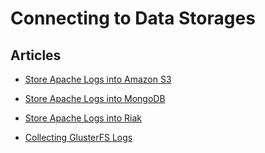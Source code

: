 # Connecting to Data Storages


## Articles

-   [Store Apache Logs into Amazon S3](../articles/apache-to-s3.md)


-   [Store Apache Logs into MongoDB](../articles/apache-to-mongodb.md)


-   [Store Apache Logs into Riak](../articles/apache-to-riak.md)


-   [Collecting GlusterFS Logs](../articles/collect-glusterfs-logs.md)
